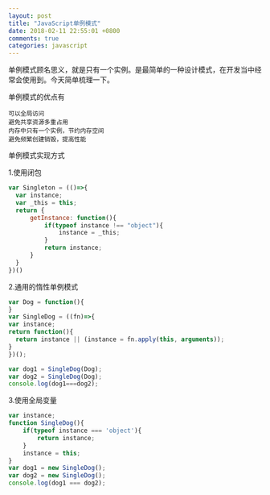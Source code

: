 ```yaml
---
layout: post
title: "JavaScript单例模式"
date: 2018-02-11 22:55:01 +0800
comments: true
categories: javascript
---
```



单例模式顾名思义，就是只有一个实例。是最简单的一种设计模式，在开发当中经常会使用到。今天简单梳理一下。


单例模式的优点有
```
可以全局访问
避免共享资源多重占用
内存中只有一个实例，节约内存空间
避免频繁创建销毁，提高性能
```

单例模式实现方式

1.使用闭包
```js
var Singleton = (()=>{
  var instance;
  var _this = this;
  return {
      getInstance: function(){
          if(typeof instance !== "object"){
              instance = _this;
          }
          return instance;
      }
  }
})()
```

<!-- more -->

2.通用的惰性单例模式
```js
var Dog = function(){
}
var SingleDog = ((fn)=>{
var instance;
return function(){
  return instance || (instance = fn.apply(this, arguments));
}
})();

var dog1 = SingleDog(Dog);
var dog2 = SingleDog(Dog);
console.log(dog1===dog2);
```

3.使用全局变量
```js
var instance;
function SingleDog(){
    if(typeof instance === 'object'){
        return instance;
    }
    instance = this;
}
var dog1 = new SingleDog();
var dog2 = new SingleDog();
console.log(dog1 === dog2);
```
